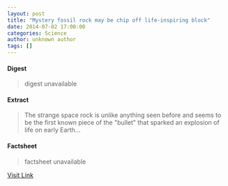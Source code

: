 ```yaml
---
layout: post
title: "Mystery fossil rock may be chip off life-inspiring block"
date: 2014-07-02 17:00:00
categories: Science
author: unknown author
tags: []
---
```



#### Digest
>digest unavailable

#### Extract
>The strange space rock is unlike anything seen before and seems to be the first known piece of the "bullet" that sparked an explosion of life on early Earth...

#### Factsheet
>factsheet unavailable

[Visit Link](http://feeds.newscientist.com/c/749/f/10896/s/3c1b9d6b/sc/38/l/0L0Snewscientist0N0Carticle0Cmg223297630B70A0A0Emystery0Efossil0Erock0Emay0Ebe0Echip0Eoff0Elifeinspiring0Eblock0Bhtml0Dcmpid0FRSS0QNSNS0Q20A120EGLOBAL0Qmagcontents/story01.htm)


